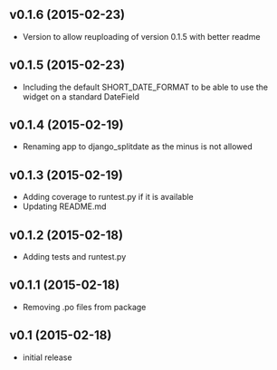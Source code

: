 v0.1.6 (2015-02-23)
---
* Version to allow reuploading of version 0.1.5 with better readme

v0.1.5 (2015-02-23)
---
* Including the default SHORT_DATE_FORMAT to be able to use the widget on a standard DateField

v0.1.4 (2015-02-19)
----
* Renaming app to django_splitdate as the minus is not allowed

v0.1.3 (2015-02-19)
----
* Adding coverage to runtest.py if it is available
* Updating README.md

v0.1.2 (2015-02-18)
----
* Adding tests and runtest.py

v0.1.1 (2015-02-18)
----
* Removing .po files from package

v0.1 (2015-02-18)
----
* initial release
